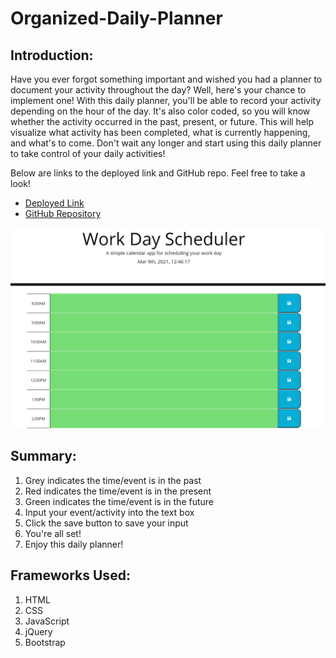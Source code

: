 # Organized-Daily-Planner

## Introduction:
Have you ever forgot something important and wished you had a planner to document your activity throughout the day? Well, here's your chance to implement one! With this daily planner, you'll be able to record your activity depending on the hour of the day. It's also color coded, so you will know whether the activity occurred in the past, present, or future. This will help visualize what activity has been completed, what is currently happening, and what's to come. Don't wait any longer and start using this daily planner to take control of your daily activities! 

Below are links to the deployed link and GitHub repo. Feel free to take a look!

* [Deployed Link](https://dannyphan6.github.io/Organized-Daily-Planner/)
* [GitHub Repository](https://github.com/dannyphan6/Organized-Daily-Planner)

![Organized-Daily-Planner](./assets/daily_planner.png)

## Summary:
1. Grey indicates the time/event is in the past
2. Red indicates the time/event is in the present 
3. Green indicates the time/event is in the future
4. Input your event/activity into the text box 
5. Click the save button to save your input
6. You're all set!
7. Enjoy this daily planner! 

## Frameworks Used:
1. HTML
2. CSS
3. JavaScript
4. jQuery
5. Bootstrap